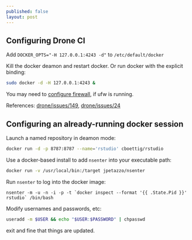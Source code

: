 ```yaml
---
published: false
layout: post
---
```




## Configuring Drone CI



Add `DOCKER_OPTS="-H 127.0.0.1:4243 -d"` to `/etc/default/docker`

Kill the docker deamon and restart docker. Or run docker with the explicit binding:

```bash
sudo docker -d -H 127.0.0.1:4243 &
```

You may need to [configure firewall](http://docs.docker.com/installation/ubuntulinux/#docker-and-ufw), if ufw is running.

References: [drone/issues/149](https://github.com/drone/drone/issues/149), [drone/issues/24](https://github.com/drone/drone/issues/24)


## Configuring an already-running docker session

Launch a named repository in deamon mode:

```bash
docker run -d -p 8787:8787 --name='rstudio' cboettig/rstudio
```

Use a docker-based install to add `nsenter` into your executable path:

```bash
docker run -v /usr/local/bin:/target jpetazzo/nsenter
```

Run `nsenter` to log into the docker image:

```
nsenter -m -u -n -i -p -t `docker inspect --format '{{ .State.Pid }}' rstudio` /bin/bash
```

Modify usernames and passwords, etc:

```bash
useradd -m $USER && echo "$USER:$PASSWORD" | chpasswd
```

exit and fine that things are updated.
